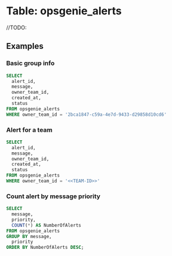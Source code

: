 # Table: opsgenie_alerts

//TODO:

## Examples

### Basic group info

```sql
SELECT
  alert_id,
  message,
  owner_team_id,
  created_at,
  status
FROM opsgenie_alerts 
WHERE owner_team_id = '2bca1847-c59a-4e7d-9433-d29858d10cd6'
```


### Alert for a team

```sql
SELECT
  alert_id,
  message,
  owner_team_id,
  created_at,
  status
FROM opsgenie_alerts 
WHERE owner_team_id = '<<TEAM-ID>>'
```

### Count alert by message priority

```sql
SELECT
  message,
  priority,
  COUNT(*) AS NumberOfAlerts
FROM opsgenie_alerts
GROUP BY message,
  priority
ORDER BY NumberOfAlerts DESC;
```
